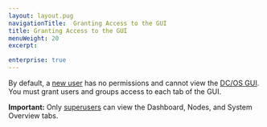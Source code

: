 ```yaml
---
layout: layout.pug
navigationTitle:  Granting Access to the GUI
title: Granting Access to the GUI
menuWeight: 20
excerpt:

enterprise: true
---
```


By default, a [new user](/1.9/security/ent/users-groups/) has no permissions and cannot view the [DC/OS GUI](/1.9/gui/). You must grant users and groups access to each tab of the GUI.

**Important:** Only [superusers](/1.9/security/ent/perms-reference/#superuser) can view the Dashboard, Nodes, and System Overview tabs.
